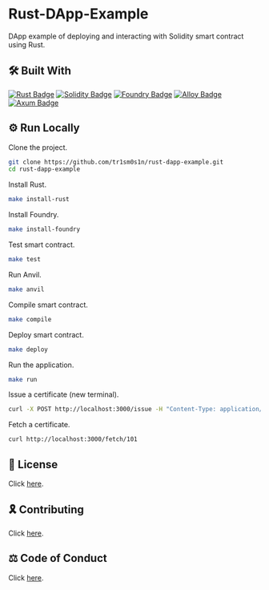 # Rust-DApp-Example

DApp example of deploying and interacting with Solidity smart contract using Rust.

## 🛠 Built With

[![Rust Badge](https://img.shields.io/badge/Rust-000?logo=rust&logoColor=fff&style=for-the-badge)](https://www.rust-lang.org/)
[![Solidity Badge](https://img.shields.io/badge/Solidity-363636?logo=solidity&logoColor=fff&style=for-the-badge)](https://soliditylang.org/)
[![Foundry Badge](https://img.shields.io/badge/Foundry-3C3C3D?logo=ethereum&logoColor=fff&style=for-the-badge)](https://book.getfoundry.sh/)
[![Alloy Badge](https://img.shields.io/badge/Alloy-3C3C3D?logo=ethereum&logoColor=fff&style=for-the-badge)](https://alloy.rs/)
[![Axum Badge](https://img.shields.io/badge/Axum-000?logo=rust&logoColor=fff&style=for-the-badge)](https://docs.rs/axum/latest/axum/)

## ⚙️ Run Locally

Clone the project.

```bash
git clone https://github.com/tr1sm0s1n/rust-dapp-example.git
cd rust-dapp-example
```

Install Rust.

```bash
make install-rust
```

Install Foundry.

```bash
make install-foundry
```

Test smart contract.

```bash
make test
```

Run Anvil.

```bash
make anvil
```

Compile smart contract.

```bash
make compile
```

Deploy smart contract.

```bash
make deploy
```

Run the application.

```bash
make run
```

Issue a certificate (new terminal).

```bash
curl -X POST http://localhost:3000/issue -H "Content-Type: application/json" -d '{"id": "101", "name": "Keith", "course": "ETH-Rust", "grade": "A", "date": "06-06-24"}'
```

Fetch a certificate.

```bash
curl http://localhost:3000/fetch/101
```

## 📜 License

Click [here](./LICENSE.md).

## 🎗️ Contributing

Click [here](./CONTRIBUTING.md).

## ⚖️ Code of Conduct

Click [here](./CODE_OF_CONDUCT.md).
